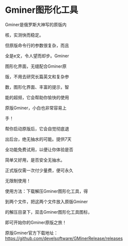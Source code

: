 # Gminer图形化工具

Gminer是俄罗斯大神写的原版内

核，实测快而稳定。

但原版命令行的参数很复杂，而且

全是e文，令人望而却步。Gminer

图形化界面，无缝配合Gminer原

版，不用去研究长篇英文和复杂参

数，图形化界面、丰富的提示，智

能的超频，它会帮助你愉快的使用

原版Gminer，小白也非常容易上

手！

帮你启动原版后，它会自觉彻底退

出后台，绝无抽水的可能。提供7天

全功能免费试用，以便让你体验是否

简单又好用，是否安全无抽水。

正式版仅需一次付少量费，便可永久

无限制使用！

使用方法：下载解压Gminer图形化工具，得

到两个文件，把这两个文件放入原版Gminer

的解压目录下，双击Gminer图形化工具图标，

即可开始你的Gminer原版之旅！

原版Gminer官方下载地址：
https://github.com/develsoftware/GMinerRelease/releases
